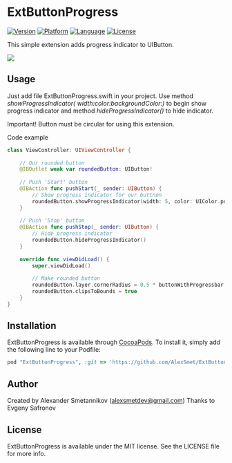# ExtButtonProgress
[![Version](https://img.shields.io/badge/version-0.1.1-orange.svg?style=flat)](https://img.shields.io/badge/version-0.1.1-orange.svg)
[![Platform](https://img.shields.io/badge/ExtButtonProgress.svg?style=flat)](https://img.shields.io/badge/platform-ios-lightgrey.svg?style=flat)
[![Language](https://img.shields.io/badge/language-swift-orange.svg?style=flat-square)](https://swift.org/about/)
[![License](https://img.shields.io/bower/l/ExtButtonProgress.svg?style=flat)](http://opensource.org/licenses/MIT)

This simple extension adds progress indicator to UIButton. 

<img src="https://user-images.githubusercontent.com/25868364/50403771-9660a500-07b2-11e9-8039-897a447a0abb.gif" />


## Usage
Just add file ExtButtonProgress.swift in your project.
Use method *showProgressIndicator( width:color:backgroundColor:)* to begin show progress indicator
and method *hideProgressIndicator()* to hide indicator.
 
Important! Button must be circular for using this extension.

Code example
```swift
class ViewController: UIViewController {
    
    // Our rounded button
    @IBOutlet weak var roundedButton: UIButton!
    
    // Push 'Start' button
    @IBAction func pushStart(_ sender: UIButton) {
        // Show progress indicator for our buttnon 
        roundedButton.showProgressIndicator(width: 5, color: UIColor.purple, backgroundColor: UIColor.lightGray, cycleDuration: 7.0)
    }
    
    // Push 'Stop' button
    @IBAction func pushStop(_ sender: UIButton) {
        // Hide progress indicator
        roundedButton.hideProgressIndicator()
    }
    
    override func viewDidLoad() {
        super.viewDidLoad()
  
        // Make rounded button
        roundedButton.layer.cornerRadius = 0.5 * buttonWithProgressbar.bounds.size.width
        roundedButton.clipsToBounds = true
    }
}
```
## Installation
ExtButtonProgress is available through [CocoaPods](http://cocoapods.org). To install
it, simply add the following line to your Podfile:

```ruby
pod "ExtButtonProgress", :git => 'https://github.com/AlexSmet/ExtButtonProgress.git'
```

## Author
Created by Alexander Smetannikov (alexsmetdev@gmail.com)
Thanks to Evgeny Safronov

## License
ExtButtonProgress is available under the MIT license. See the LICENSE file for more info.
